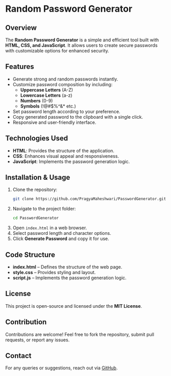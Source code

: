# Random Password Generator

## Overview
The **Random Password Generator** is a simple and efficient tool built with **HTML, CSS, and JavaScript**. It allows users to create secure passwords with customizable options for enhanced security.

## Features
- Generate strong and random passwords instantly.  
- Customize password composition by including:
  - **Uppercase Letters** (A-Z)
  - **Lowercase Letters** (a-z)
  - **Numbers** (0-9)
  - **Symbols** (!@#$%^&* etc.)
- Set password length according to your preference.  
- Copy generated password to the clipboard with a single click.  
- Responsive and user-friendly interface.  

## Technologies Used
- **HTML**: Provides the structure of the application.
- **CSS**: Enhances visual appeal and responsiveness.
- **JavaScript**: Implements the password generation logic.

## Installation & Usage
1. Clone the repository:
   ```sh
   git clone https://github.com/PragyaMaheshwari/PasswordGenerator.git
   ```
2. Navigate to the project folder:
   ```sh
   cd PasswordGenerator
   ```
3. Open `index.html` in a web browser.
4. Select password length and character options.
5. Click **Generate Password** and copy it for use.

## Code Structure
- **index.html** – Defines the structure of the web page.  
- **style.css** – Provides styling and layout.  
- **script.js** – Implements the password generation logic.  

## License
This project is open-source and licensed under the **MIT License**.

## Contribution
Contributions are welcome! Feel free to fork the repository, submit pull requests, or report any issues.

## Contact
For any queries or suggestions, reach out via [GitHub](https://github.com/yourusername).

